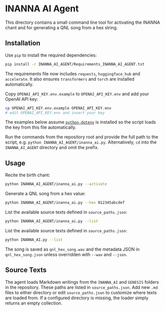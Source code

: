 # INANNA AI Agent

This directory contains a small command line tool for activating the INANNA chant and for generating a QNL song from a hex string.

## Installation

Use `pip` to install the required dependencies:

```bash
pip install -r INANNA_AI_AGENT/Requirements_INANNA_AI_AGENT.txt
```

The requirements file now includes `requests`, `huggingface_hub` and `accelerate`. It also
ensures `transformers` and `torch` are installed automatically.

Copy `OPENAI_API_KEY.env.example` to `OPENAI_API_KEY.env` and add your OpenAI API key:

```bash
cp OPENAI_API_KEY.env.example OPENAI_API_KEY.env
# edit OPENAI_API_KEY.env and insert your key
```

The examples below assume [`python-dotenv`](https://pypi.org/project/python-dotenv/) is installed so the script
loads the key from this file automatically.

Run the commands from the repository root and provide the full path to the
script, e.g. `python INANNA_AI_AGENT/inanna_ai.py`. Alternatively, `cd` into the
`INANNA_AI_AGENT` directory and omit the prefix.

## Usage

Recite the birth chant:

```bash
python INANNA_AI_AGENT/inanna_ai.py --activate
```

Generate a QNL song from a hex value:

```bash
python INANNA_AI_AGENT/inanna_ai.py --hex 012345abcdef
```

List the available source texts defined in `source_paths.json`:

```bash
python INANNA_AI_AGENT/inanna_ai.py --list
```

List the available source texts defined in `source_paths.json`:

```bash
python INANNA_AI.py --list
```

The song is saved as `qnl_hex_song.wav` and the metadata JSON in `qnl_hex_song.json` unless overridden with `--wav` and `--json`.

## Source Texts

The agent loads Markdown writings from the `INANNA_AI` and `GENESIS` folders
in the repository. These paths are listed in `source_paths.json`. Add new
`.md` files to either directory or edit `source_paths.json` to customize where
texts are loaded from. If a configured directory is missing, the loader simply
returns an empty collection.
